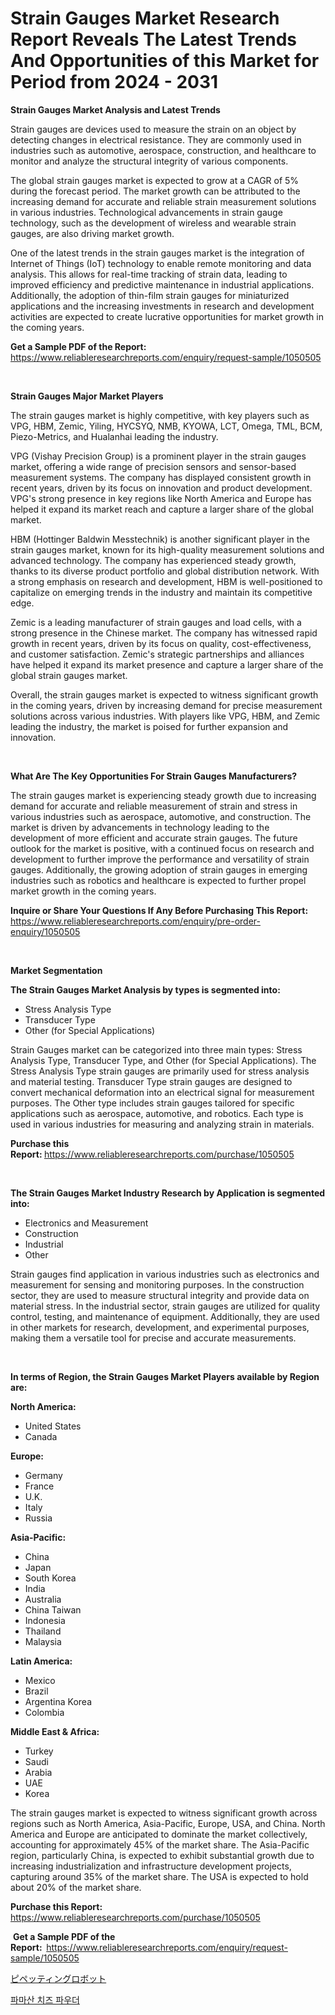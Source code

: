 <p><h1>Strain Gauges Market Research Report Reveals The Latest Trends And Opportunities of this Market for Period from 2024 - 2031</h1></p><p><strong>Strain Gauges Market Analysis and Latest Trends</strong></p>
<p><p>Strain gauges are devices used to measure the strain on an object by detecting changes in electrical resistance. They are commonly used in industries such as automotive, aerospace, construction, and healthcare to monitor and analyze the structural integrity of various components.</p><p>The global strain gauges market is expected to grow at a CAGR of 5% during the forecast period. The market growth can be attributed to the increasing demand for accurate and reliable strain measurement solutions in various industries. Technological advancements in strain gauge technology, such as the development of wireless and wearable strain gauges, are also driving market growth.</p><p>One of the latest trends in the strain gauges market is the integration of Internet of Things (IoT) technology to enable remote monitoring and data analysis. This allows for real-time tracking of strain data, leading to improved efficiency and predictive maintenance in industrial applications. Additionally, the adoption of thin-film strain gauges for miniaturized applications and the increasing investments in research and development activities are expected to create lucrative opportunities for market growth in the coming years.</p></p>
<p><strong>Get a Sample PDF of the Report:&nbsp;</strong> <a href="https://www.reliableresearchreports.com/enquiry/request-sample/1050505">https://www.reliableresearchreports.com/enquiry/request-sample/1050505</a></p>
<p>&nbsp;</p>
<p><strong>Strain Gauges Major Market Players</strong></p>
<p><p>The strain gauges market is highly competitive, with key players such as VPG, HBM, Zemic, Yiling, HYCSYQ, NMB, KYOWA, LCT, Omega, TML, BCM, Piezo-Metrics, and Hualanhai leading the industry.</p><p>VPG (Vishay Precision Group) is a prominent player in the strain gauges market, offering a wide range of precision sensors and sensor-based measurement systems. The company has displayed consistent growth in recent years, driven by its focus on innovation and product development. VPG's strong presence in key regions like North America and Europe has helped it expand its market reach and capture a larger share of the global market.</p><p>HBM (Hottinger Baldwin Messtechnik) is another significant player in the strain gauges market, known for its high-quality measurement solutions and advanced technology. The company has experienced steady growth, thanks to its diverse product portfolio and global distribution network. With a strong emphasis on research and development, HBM is well-positioned to capitalize on emerging trends in the industry and maintain its competitive edge.</p><p>Zemic is a leading manufacturer of strain gauges and load cells, with a strong presence in the Chinese market. The company has witnessed rapid growth in recent years, driven by its focus on quality, cost-effectiveness, and customer satisfaction. Zemic's strategic partnerships and alliances have helped it expand its market presence and capture a larger share of the global strain gauges market.</p><p>Overall, the strain gauges market is expected to witness significant growth in the coming years, driven by increasing demand for precise measurement solutions across various industries. With players like VPG, HBM, and Zemic leading the industry, the market is poised for further expansion and innovation.</p></p>
<p>&nbsp;</p>
<p><strong>What Are The Key Opportunities For Strain Gauges Manufacturers?</strong></p>
<p><p>The strain gauges market is experiencing steady growth due to increasing demand for accurate and reliable measurement of strain and stress in various industries such as aerospace, automotive, and construction. The market is driven by advancements in technology leading to the development of more efficient and accurate strain gauges. The future outlook for the market is positive, with a continued focus on research and development to further improve the performance and versatility of strain gauges. Additionally, the growing adoption of strain gauges in emerging industries such as robotics and healthcare is expected to further propel market growth in the coming years.</p></p>
<p><strong>Inquire or Share Your Questions If Any Before Purchasing This Report:</strong> <a href="https://www.reliableresearchreports.com/enquiry/pre-order-enquiry/1050505">https://www.reliableresearchreports.com/enquiry/pre-order-enquiry/1050505</a></p>
<p>&nbsp;</p>
<p><strong>Market Segmentation</strong></p>
<p><strong>The Strain Gauges Market Analysis by types is segmented into:</strong></p>
<p><ul><li>Stress Analysis Type</li><li>Transducer Type</li><li>Other (for Special Applications)</li></ul></p>
<p><p>Strain Gauges market can be categorized into three main types: Stress Analysis Type, Transducer Type, and Other (for Special Applications). The Stress Analysis Type strain gauges are primarily used for stress analysis and material testing. Transducer Type strain gauges are designed to convert mechanical deformation into an electrical signal for measurement purposes. The Other type includes strain gauges tailored for specific applications such as aerospace, automotive, and robotics. Each type is used in various industries for measuring and analyzing strain in materials.</p></p>
<p><strong>Purchase this Report:&nbsp;</strong><a href="https://www.reliableresearchreports.com/purchase/1050505">https://www.reliableresearchreports.com/purchase/1050505</a></p>
<p>&nbsp;</p>
<p><strong>The Strain Gauges Market Industry Research by Application is segmented into:</strong></p>
<p><ul><li>Electronics and Measurement</li><li>Construction</li><li>Industrial</li><li>Other</li></ul></p>
<p><p>Strain gauges find application in various industries such as electronics and measurement for sensing and monitoring purposes. In the construction sector, they are used to measure structural integrity and provide data on material stress. In the industrial sector, strain gauges are utilized for quality control, testing, and maintenance of equipment. Additionally, they are used in other markets for research, development, and experimental purposes, making them a versatile tool for precise and accurate measurements.</p></p>
<p>&nbsp;</p>
<p><strong>In terms of Region, the Strain Gauges Market Players available by Region are:</strong></p>
<p>
    <p> <strong> North America: </strong>
        <ul>
            <li>United States</li>
            <li>Canada</li>
        </ul>
        </p> 
    <p> <strong> Europe: </strong>
        <ul>
            <li>Germany</li>
            <li>France</li>
            <li>U.K.</li>
            <li>Italy</li>
            <li>Russia</li>
        </ul>
        </p> 
    <p> <strong> Asia-Pacific: </strong>
        <ul>
            <li>China</li>
            <li>Japan</li>
            <li>South Korea</li>
            <li>India</li>
            <li>Australia</li>
            <li>China Taiwan</li>
            <li>Indonesia</li>
            <li>Thailand</li>
            <li>Malaysia</li>
        </ul>
        </p> 
    <p> <strong> Latin America: </strong>
        <ul>
            <li>Mexico</li>
            <li>Brazil</li>
            <li>Argentina Korea</li>
            <li>Colombia</li>
        </ul>
        </p> 
    <p> <strong> Middle East & Africa: </strong>
        <ul>
            <li>Turkey</li>
            <li>Saudi</li>
            <li>Arabia</li>
            <li>UAE</li>
            <li>Korea</li>
        </ul>
    </p>
    </p>
<p><p>The strain gauges market is expected to witness significant growth across regions such as North America, Asia-Pacific, Europe, USA, and China. North America and Europe are anticipated to dominate the market collectively, accounting for approximately 45% of the market share. The Asia-Pacific region, particularly China, is expected to exhibit substantial growth due to increasing industrialization and infrastructure development projects, capturing around 35% of the market share. The USA is expected to hold about 20% of the market share.</p></p>
<p><strong>Purchase this Report: </strong><a href="https://www.reliableresearchreports.com/purchase/1050505">https://www.reliableresearchreports.com/purchase/1050505</a></p>
<p>&nbsp;<strong>Get a Sample PDF of the Report:&nbsp;&nbsp;</strong><a href="https://www.reliableresearchreports.com/enquiry/request-sample/1050505">https://www.reliableresearchreports.com/enquiry/request-sample/1050505</a></p>
<p><strong></strong></p>
<p><p><a href="https://github.com/lababdou/Market-Research-Report-List-3/blob/main/901011711429.md">ピペッティングロボット</a></p><p><a href="https://github.com/Tristiarton768456/Market-Research-Report-List-1/blob/main/235804410457.md">파마산 치즈 파우더</a></p></p>